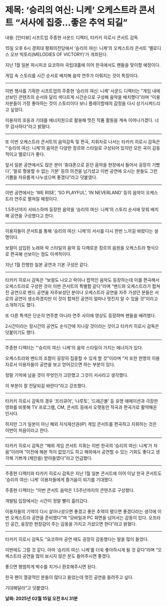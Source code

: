 # **제목: ‘승리의 여신: 니케’ 오케스트라 콘서트 “서사에 집중…좋은 추억 되길”**

  내용: [인터뷰] 시프트업 주종현 사운드 디렉터, 타카키 히로시 콘서트 감독

15일 오후 6시 경희대 평화의전당에서 ‘승리의 여신: 니케’의 오케스트라 콘서트 ‘멜로디스 오브 빅토리(MELODIES OF VICTORY)’가 개최된다. 

지난 1월 일본 파시피코 요코하마 국립대홀에 이어 한국에서도 팬들을 맞이할 예정이다. 

게임 속 스토리를 시간 순서로 배치해 음악 연주가 이뤄지는 것이 특징이다.

---

이번 행사를 기획한 시프트업의 주종현 ‘승리의 여신: 니케’ 사운드 디렉터는 “게임 내에 선보인 콘텐츠의 순서와 달리 색다르게 시간순으로 구성해 음악을 배치했다”라며 “이용자분들이 가장 좋아하는 것이 스토리이다 보니 플레이할때의 감정을 다시 상기시켜드리고 싶었다. 

이용자의 호응과 기대를 에너지원으로 활용해 멋진 작품 활동을 계속 이어나가겠다. 너무 감사하다”라고 밝혔다.

---

또 이번 오케스트라 콘서트의 음악감독 및 편곡, 지휘자로 나서는 타카키 히로시 감독은 “‘승리의 여신: 니케’의 음악은 다양한 장르와 스타일로 구성되어 있지만 모든 곡이 감동적이고 멜로디가 좋다. 

앞서 일본 공연에서도 많은 분이 ‘휴대폰으로 듣던 음악을 현장에서 들어서 굉장히 기뻤다’, ‘말로 형용할 수 없는 기분’ 등의 의견을 남기셨고 이번 공연에 오시는 분들도 그런 기쁨을 자유롭게 나누셨으며 좋겠다”라고 덧붙였다.

---

이번 공연에서는 ‘WE RISE’, ‘SO PLAYFUL’, ‘IN NEVERLAND’ 등의 음악이 오케스트라 연주로 펼쳐질 예정이다. 

1.5주년까지 서비스하며 등장한 음악을 ‘승리의 여신: 니케’의 스토리 순서에 맞춰 배치해 공연을 구성했다고 한다.

---

이용자들이 콘서트를 통해 ‘승리의 여신: 니케’의 서사를 다시 한번 느끼길 바랐다는 설명이다. 

보컬이 삽입된 노래와 락 스타일의 음악 등 다채로운 장르의 음원을 오케스트라 형식으로 편곡해 선보이는 점도 이색적이다. 

지난 1월 진행한 일본 공연과 기본 구성은 같다.

---

타카키 히로시 감독은 “보컬도 나오고 락이나 팝적인 음악도 등장하는데 이를 편곡해서 오케스트라로 구성한 것이 이번 콘서트의 특별함 같다”라며 “밴드와 오케스트라가 합쳐진 공연으로 밴드 공연을 자주보셨던 분이나 오케스트라 공연을 자주 가셨던 분들은 서로의 공연이 생소하겠지만 이 것이 합쳐진 공연이 얼마나 멋진지 알 수 있을 것”이라고 소개하기도 했다. 

또 다른 특색은 단순히 연주뿐 아니라 연주 사이에 영상도 등장하며 팬들을 배려했다. 

2시간이라는 장시간의 공연도 순식간에 지나갈 것이라는 것이고 타카키 히로시 감독은 덧붙이기도 했다.

---

주종현 디렉터는 “‘승리의 여신: 니케’의 음악 스타일이 가지는 에너지가 있다. 

오케스트라와 밴드의 조합이 굉장히 집중할 수 있게 할 것”이라며 “저 또한 한명의 이용자로서 이용자들이 공연을 보고 얻어갔으면 하는 부분이 있다. 

정말 기억에 남을 것이 무엇인가 고민했고 그것이 서사라고 생각했다. 

이 부분이 잘 전달되길 바란다”라고 강조했다.

---

타카키 히로시 감독의 경우 ‘프리큐어’, ‘나루토’, ‘드래곤볼’ 등 유명 애메이션과 극장판 영화를 비롯해 TV 프로그램, CM, 콘서트 등에서 오랫동안 작곡과 편곡가로 활약해온 인사다. 

하지만 그가 일본이 아닌 해외 지식재산권(IP) 게임 콘서트를 편곡하고 지휘하는 것은 이번이 처음이라고 한다.

---

타카키 히로시 감독은 “해외 게임 콘서트 지휘는 이번 한국의 ‘승리의 여신: 니케’가 처음”이라며 “이전에 해본 적이 없었기도 하고 해외에서 공연할 수 있는 기회도 좋다고 생각해 기쁘게 (제안을) 받아들였다”라고 언급했다.

---

주종현 디렉터와 타카키 히로시 감독은 지난 1월 일본 콘서트에 이어 이날 한국 콘서트도 ‘승리의 여신: 니케’ 이용자들에게 즐거움이 되기를 기대했다. 

주종현 디렉터는 “이번 콘서트 음악은 1.5주년까지의 콘텐츠로 구성했다. 

개발팀 입장에서는 시간이 정말 빨리 흘러갔다. 

이용자들의 기억이 다시 살아나셨으면 좋겠고 좋은 추억이 됐으면 좋겠다라는 생각에 이번 오케스트라 공연을 준비했다”며 “모바일과 PC 화면을 넘어서는 감동이 있다. 오프라인 공간, 웅장한 현장감이 주는 감동을 가지고 가셨으면 한다”라고 밝혔다.

---

타카키 히로시 감독도 “요코하마 공연 때도 굉장히 감동했다는 말을 많이 들었다. 

이번에도 그럴 것 같다. 아마 ‘승리의 여신: 니케’를 더욱 좋아하시게 될 것 같다”라며 “오케스트라 공연을 많이 보시지 않은 분도 들어주시면 좋겠다. 

좋으면 평범하게 박수를 치거나 환호해주시면 된다. 

한국 팬이 열광적인 분들이 많다고 들었는데 멋진 공연을 들려주고 싶다. 

기대해달라”고 덧붙였다.

  **날짜: 2025년 02월 15일 오전 8시 31분**